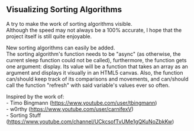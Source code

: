 Visualizing Sorting Algorithms
------------------------------

A try to make the work of sorting algorithms visible.<br/>
Although the speed may not always be a 100% accurate, 
I hope that the project itself is still quite enjoyable.

New sorting algorithms can easily be added.<br/>
The sorting algorithm's function needs to be "async" (as
otherwise, the current sleep function could not be called),
furthermore, the function gets one argument: display.
Its value will be a function that takes an array as an argument
and displays it visually in an HTML5 canvas. Also, the function
can/should keep track of its comparisons and movements, and 
can/should call the function "refresh" with said variable's values
ever so often.


Inspired by the work of: <br/>
	- Timo Bingmann (https://www.youtube.com/user/tbingmann)<br/>
	- w0rthy (https://www.youtube.com/user/carnifexV)<br/>
	- Sorting Stuff (https://www.youtube.com/channel/UCkcsofTvUMe1gQKuNoZbkKw)